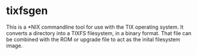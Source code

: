 # tixfsgen

This is a \*NIX commandline tool for use with the TIX operating system. It
converts a directory into a TIXFS filesystem, in a binary format. That file can
be combined with the ROM or upgrade file to act as the inital filesystem image.

